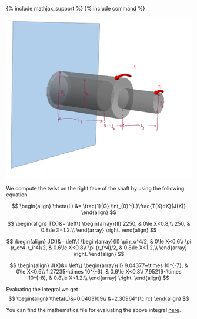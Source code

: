 {% include mathjax_support %}
{% include command %}

![](Images/SP4.png)



We compute the twist on the right face of the shaft by using the following equation

$$
\begin{align}
\theta(L)
&=
\frac{1}{G}
\int_{0}^{L}\frac{T(X)dX}{J(X)}
\end{align}
$$

$$
\begin{align}
T(X)&=
\left\{
\begin{array}{ll}
2250, & 0\le X<0.8,\\
250, & 0.8\le X<1.2.\\
\end{array}
\right.
\end{align}
$$



$$
\begin{align}
J(X)&=
\left\{
\begin{array}{ll}
\pi r_o^4/2, & 0\le X<0.6\\
\pi (r_o^4-r_i^4)/2, & 0.6\le X<0.8\\
\pi (r_f^4)/2, & 0.8\le X<1.2,\\ 
\end{array}
\right.
\end{align}
$$

$$
\begin{align}
J(X)&=
\left\{
\begin{array}{ll}
9.04377~\times 10^{-7}, & 0\le X<0.6\\
1.27235~\times 10^{-6}, & 0.6\le X<0.8\\
7.95216~\times 10^{-8}, & 0.8\le X<1.2.\\ 
\end{array}
\right.
\end{align}
$$


Evaluating the integral we get
$$
\begin{align}
\theta(L)&=0.0403109\\
&=2.30964^{\circ}
\end{align}
$$

You can find the mathematica file for evaluating the above integral [here](./WFiles/SP4.nb).